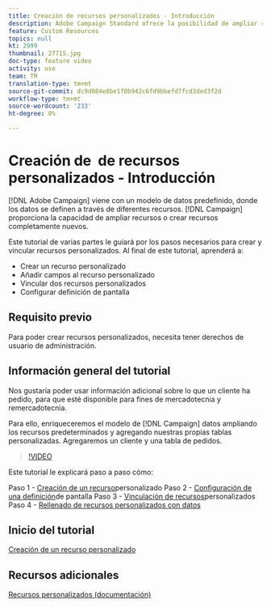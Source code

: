 ```yaml
---
title: Creación de recursos personalizados - Introducción
description: Adobe Campaign Standard ofrece la posibilidad de ampliar recursos o crear recursos totalmente nuevos. Este tutorial de varias partes le guiará por los pasos necesarios para crear y vincular recursos personalizados.
feature: Custom Resources
topics: null
kt: 2999
thumbnail: 27715.jpg
doc-type: feature video
activity: use
team: TM
translation-type: tm+mt
source-git-commit: dc9d084e8be1f0b942c6fd9bbefd7fcd3ded3f2d
workflow-type: tm+mt
source-wordcount: '233'
ht-degree: 0%

---
```



# Creación de &#x200B; de recursos personalizados - Introducción

[!DNL Adobe Campaign] viene con un modelo de datos predefinido, donde los datos se definen a través de diferentes recursos. [!DNL Campaign] proporciona la capacidad de ampliar recursos o crear recursos completamente nuevos.

Este tutorial de varias partes le guiará por los pasos necesarios para crear y vincular recursos personalizados. Al final de este tutorial, aprenderá a:

* Crear un recurso personalizado
* Añadir campos al recurso personalizado
* Vincular dos recursos personalizados
* Configurar definición de pantalla

## Requisito previo

Para poder crear recursos personalizados, necesita tener derechos de usuario de administración.

## Información general del tutorial

Nos gustaría poder usar información adicional sobre lo que un cliente ha pedido, para que esté disponible para fines de mercadotecnia y remercadotecnia.

Para ello, enriqueceremos el modelo de [!DNL Campaign] datos ampliando los recursos predeterminados y agregando nuestras propias tablas personalizadas. Agregaremos un cliente y una tabla de pedidos.

>[!VIDEO](https://video.tv.adobe.com/v/27715?quality=9)

Este tutorial le explicará paso a paso cómo:

Paso 1 - [Creación de un recurso](./creating-a-custom-resource.md)personalizado Paso 2 - [Configuración de una definición](./configuring-a-screen-definition-for-a-custom-resource.md)de pantalla Paso 3 - [Vinculación de recursos](./linking-custom-resources.md)personalizados Paso 4 - [Rellenado de recursos personalizados con datos](./populate-custom-resources-with-data.md)

## Inicio del tutorial

[Creación de un recurso personalizado](./create-a-custom-resourc.md)

## Recursos adicionales

[Recursos personalizados (documentación)](https://experienceleague.adobe.com/docs/campaign-standard/using/working-with-apis/global-concepts/custom-resources.html)
